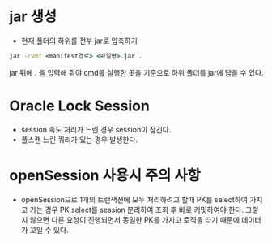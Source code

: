 #   jar 생성

-   현재 폴더의 하위를 전부 jar로 압축하기

```cmd
jar -cvmf <manifest경로> <파일명>.jar .
```

jar 뒤에 . 을 입력해 줘야 cmd를 실행한 곳을 기준으로 하위 폴더를 jar에 담을 수 있다.

#   Oracle Lock Session
-   session 속도 처리가 느린 경우 session이 잠긴다.
-   풀스캔 느린 쿼리가 있는 경우 발생한다.

#   openSession 사용시 주의 사항
-   openSession으로 1개의 트랜잭션에 모두 처리하려고 할때 PK를 select하여 가지고 가는 경우 PK select를 session 분리하여 조회 후 바로 커밋하여야 한다. 그렇지 않으면 다른 요청이 진행되면서 동일한 PK를 가지고 로직을 타기 때문에 데이터가 꼬일 수 있다.